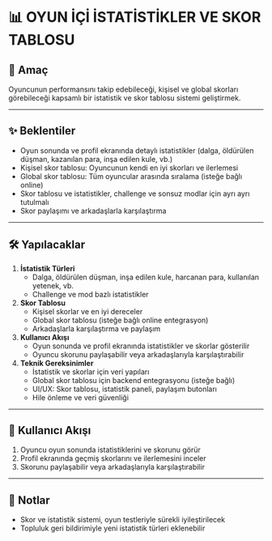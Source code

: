 # 📊 OYUN İÇİ İSTATİSTİKLER VE SKOR TABLOSU

## 🎯 Amaç
Oyuncunun performansını takip edebileceği, kişisel ve global skorları görebileceği kapsamlı bir istatistik ve skor tablosu sistemi geliştirmek.

---

## ✨ Beklentiler
- Oyun sonunda ve profil ekranında detaylı istatistikler (dalga, öldürülen düşman, kazanılan para, inşa edilen kule, vb.)
- Kişisel skor tablosu: Oyuncunun kendi en iyi skorları ve ilerlemesi
- Global skor tablosu: Tüm oyuncular arasında sıralama (isteğe bağlı online)
- Skor tablosu ve istatistikler, challenge ve sonsuz modlar için ayrı ayrı tutulmalı
- Skor paylaşımı ve arkadaşlarla karşılaştırma

---

## 🛠️ Yapılacaklar
1. **İstatistik Türleri**
   - Dalga, öldürülen düşman, inşa edilen kule, harcanan para, kullanılan yetenek, vb.
   - Challenge ve mod bazlı istatistikler
2. **Skor Tablosu**
   - Kişisel skorlar ve en iyi dereceler
   - Global skor tablosu (isteğe bağlı online entegrasyon)
   - Arkadaşlarla karşılaştırma ve paylaşım
3. **Kullanıcı Akışı**
   - Oyun sonunda ve profil ekranında istatistikler ve skorlar gösterilir
   - Oyuncu skorunu paylaşabilir veya arkadaşlarıyla karşılaştırabilir
4. **Teknik Gereksinimler**
   - İstatistik ve skorlar için veri yapıları
   - Global skor tablosu için backend entegrasyonu (isteğe bağlı)
   - UI/UX: Skor tablosu, istatistik paneli, paylaşım butonları
   - Hile önleme ve veri güvenliği

---

## 👤 Kullanıcı Akışı
1. Oyuncu oyun sonunda istatistiklerini ve skorunu görür
2. Profil ekranında geçmiş skorlarını ve ilerlemesini inceler
3. Skorunu paylaşabilir veya arkadaşlarıyla karşılaştırabilir

---

## 📝 Notlar
- Skor ve istatistik sistemi, oyun testleriyle sürekli iyileştirilecek
- Topluluk geri bildirimiyle yeni istatistik türleri eklenebilir 